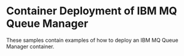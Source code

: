 # Container Deployment of IBM MQ Queue Manager
These samples contain examples of how to deploy an IBM MQ Queue Manager container. 
